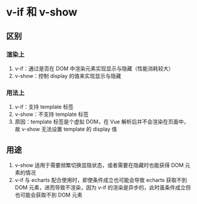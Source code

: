# v-if 和 v-show

## 区别

### 渲染上

1. v-if：通过是否在 DOM 中渲染元素实现显示与隐藏（性能消耗较大）
2. v-show：控制 display 的值来实现显示与隐藏

### 用法上

1. v-if：支持 template 标签
2. v-show：不支持 template 标签
3. 原因：template 标签是个虚拟 DOM，在 Vue 解析后并不会渲染在页面中，故 v-show 无法设置 template 的 display 值

## 用途

1. v-show 适用于需要频繁切换显隐状态，或者需要在隐藏时也能获得 DOM 元素的情况
1. v-if 与 echarts 配合使用时，即使条件成立也可能会导致 echarts 获取不到 DOM 元素，进而导致不渲染，因为 v-if 的渲染是异步的，此时虽条件成立但也可能会获取不到 DOM 元素
